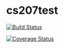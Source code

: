 # cs207test
[![Build Status](https://travis-ci.org/weiru-chen-15801/cs207test.svg?branch=master)](https://travis-ci.org/weiru-chen-15801/cs207test)

[![Coverage Status](https://codecov.io/gh/weiru-chen-15801/cs207test/branch/master/graph/badge.svg)](https://codecov.io/gh/weiru-chen-15801/cs207test)
